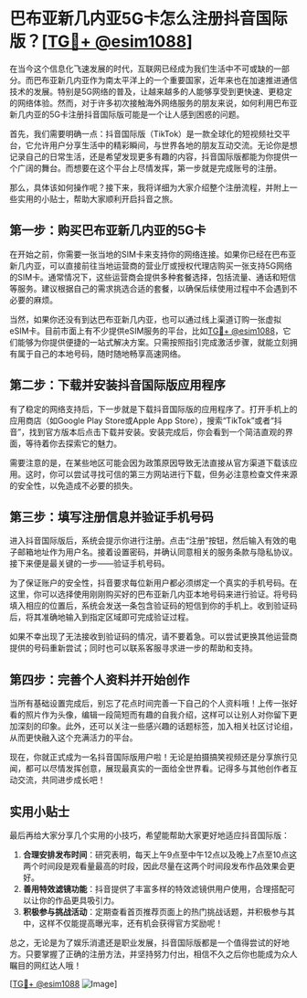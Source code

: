 # 巴布亚新几内亚5G卡怎么注册抖音国际版？[[TG💪+ @esim1088](https://t.me/s/esim1088)]

在当今这个信息化飞速发展的时代，互联网已经成为我们生活中不可或缺的一部分。而巴布亚新几内亚作为南太平洋上的一个重要国家，近年来也在加速推进通信技术的发展。特别是5G网络的普及，让越来越多的人能够享受到更快速、更稳定的网络体验。然而，对于许多初次接触海外网络服务的朋友来说，如何利用巴布亚新几内亚的5G卡注册抖音国际版可能是一个让人感到困惑的问题。

首先，我们需要明确一点：抖音国际版（TikTok）是一款全球化的短视频社交平台，它允许用户分享生活中的精彩瞬间，与世界各地的朋友互动交流。无论你是想记录自己的日常生活，还是希望发现更多有趣的内容，抖音国际版都能为你提供一个广阔的舞台。而想要在这个平台上尽情发挥，第一步就是完成账号的注册。

那么，具体该如何操作呢？接下来，我将详细为大家介绍整个注册流程，并附上一些实用的小贴士，帮助大家顺利开启抖音之旅。

## 第一步：购买巴布亚新几内亚的5G卡

在开始之前，你需要一张当地的SIM卡来支持你的网络连接。如果你已经在巴布亚新几内亚，可以直接前往当地运营商的营业厅或授权代理店购买一张支持5G网络的SIM卡。通常情况下，这些运营商会提供多种套餐选择，包括流量、通话和短信等服务。建议根据自己的需求挑选合适的套餐，以确保后续使用过程中不会遇到不必要的麻烦。

当然，如果你还没有到达巴布亚新几内亚，也可以通过线上渠道订购一张虚拟eSIM卡。目前市面上有不少提供eSIM服务的平台，比如[TG💪+ @esim1088](https://t.me/s/esim1088)，它们能够为你提供便捷的一站式解决方案。只需按照指引完成激活步骤，就能立刻拥有属于自己的本地号码，随时随地畅享高速网络。

## 第二步：下载并安装抖音国际版应用程序

有了稳定的网络支持后，下一步就是下载抖音国际版的应用程序了。打开手机上的应用商店（如Google Play Store或Apple App Store），搜索“TikTok”或者“抖音”，找到官方版本后点击下载并安装。安装完成后，你会看到一个简洁直观的界面，等待着你去探索它的魅力。

需要注意的是，在某些地区可能会因为政策原因导致无法直接从官方渠道下载该应用。这时，你可以尝试寻找可信的第三方网站进行下载，但务必注意检查文件来源的安全性，以免造成不必要的损失。

## 第三步：填写注册信息并验证手机号码

进入抖音国际版后，系统会提示你进行注册。点击“注册”按钮，然后输入有效的电子邮箱地址作为用户名。接着设置密码，并确认同意相关的服务条款与隐私协议。接下来便是最关键的一步——验证手机号码。

为了保证账户的安全性，抖音要求每位新用户都必须绑定一个真实的手机号码。在这里，你可以选择使用刚刚购买好的巴布亚新几内亚本地号码来进行验证。将号码填入相应的位置后，系统会发送一条包含验证码的短信到你的手机上。收到验证码后，将其准确地输入到指定区域即可完成验证过程。

如果不幸出现了无法接收到验证码的情况，请不要着急。可以尝试更换其他运营商提供的号码重新尝试；同时也可以联系客服寻求进一步的帮助和支持。

## 第四步：完善个人资料并开始创作

当所有基础设置完成后，别忘了花点时间完善一下自己的个人资料哦！上传一张好看的照片作为头像，编辑一段简短而有趣的自我介绍，这样可以让别人对你留下更加深刻的印象。此外，还可以关注一些感兴趣的话题标签，加入相关社区讨论组，从而更快融入这个充满活力的平台。

现在，你就正式成为一名抖音国际版用户啦！无论是拍摄搞笑视频还是分享旅行见闻，都可以尽情发挥创意，展现最真实的一面给全世界看。记得多与其他创作者互动交流，共同进步成长吧！

## 实用小贴士

最后再给大家分享几个实用的小技巧，希望能帮助大家更好地适应抖音国际版：

1. **合理安排发布时间**：研究表明，每天上午9点至中午12点以及晚上7点至10点这两个时间段是观看量最高的时段，因此尽量在这两个时间段发布作品效果会更好。
2. **善用特效滤镜功能**：抖音提供了丰富多样的特效滤镜供用户使用，合理搭配可以让你的作品更具吸引力。
3. **积极参与挑战活动**：定期查看首页推荐页面上的热门挑战话题，并积极参与其中，这样不仅能提高曝光率，还有机会获得官方奖励呢！

总之，无论是为了娱乐消遣还是职业发展，抖音国际版都是一个值得尝试的好地方。只要掌握了正确的注册方法，并坚持努力付出，相信不久之后你也能成为众人瞩目的网红达人哦！

[[TG💪+ @esim1088](https://t.me/s/esim1088) ![Image](https://i.postimg.cc/4NQfJmqS/Snipaste-2025-05-13-00-14-12.png)]